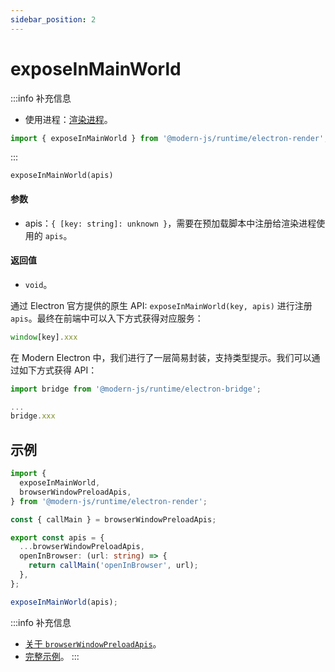 ```yaml
---
sidebar_position: 2
---
```


# exposeInMainWorld

:::info 补充信息
* 使用进程：[渲染进程](/docs/guides/features/electron/basic#渲染进程)。

```ts
import { exposeInMainWorld } from '@modern-js/runtime/electron-render';
```
:::

`exposeInMainWorld(apis)`
#### 参数
- apis：`{ [key: string]: unknown }`，需要在预加载脚本中注册给渲染进程使用的 `apis`。
#### 返回值
- `void`。

通过 Electron 官方提供的原生 API: `exposeInMainWorld(key, apis)` 进行注册 `apis`。最终在前端中可以入下方式获得对应服务：

```ts
window[key].xxx
```
在 Modern Electron 中，我们进行了一层简易封装，支持类型提示。我们可以通过如下方式获得 API：

```ts title="xxx/xxx.tsx"
import bridge from '@modern-js/runtime/electron-bridge';

...
bridge.xxx
```

## 示例

```ts title="electron/preload/index.ts"
import {
  exposeInMainWorld,
  browserWindowPreloadApis,
} from '@modern-js/runtime/electron-render';

const { callMain } = browserWindowPreloadApis;

export const apis = {
  ...browserWindowPreloadApis,
  openInBrowser: (url: string) => {
    return callMain('openInBrowser', url);
  },
};

exposeInMainWorld(apis);
```

:::info 补充信息
- [关于 `browserWindowPreloadApis`](/docs/apis/runtime/electron/render-process/browser-window-preload-apis)。
- [完整示例](/docs/guides/features/electron/develop)。
:::
